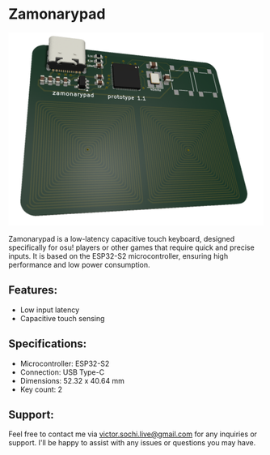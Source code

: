 # Zamonarypad

![Zamonarypad Keyboard](images/kicad-1.png)

Zamonarypad is a low-latency capacitive touch keyboard, designed specifically for osu! players or other games that require quick and precise inputs. It is based on the ESP32-S2 microcontroller, ensuring high performance and low power consumption.

## Features:
- Low input latency
- Capacitive touch sensing

## Specifications:
- Microcontroller: ESP32-S2
- Connection: USB Type-C
- Dimensions: 52.32 x 40.64 mm
- Key count: 2

## Support:
Feel free to contact me via victor.sochi.live@gmail.com for any inquiries or support. I'll be happy to assist with any issues or questions you may have.
